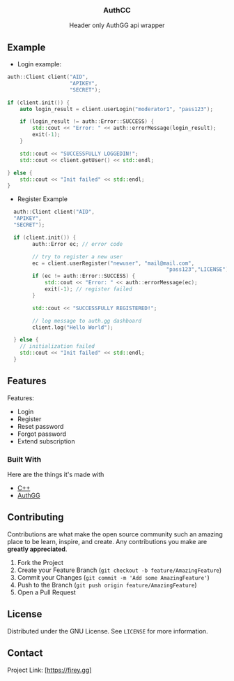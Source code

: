 
<br />
<p align="center">
  <h3 align="center">AuthCC</h3>

  <p align="center">
    Header only AuthGG api wrapper
    <br />
</p>


## Example

- Login example:
```cpp
auth::Client client("AID",
                    "APIKEY",
                    "SECRET");

if (client.init()) {
    auto login_result = client.userLogin("moderator1", "pass123");

    if (login_result != auth::Error::SUCCESS) {
        std::cout << "Error: " << auth::errorMessage(login_result);
        exit(-1);
    }

    std::cout << "SUCCESSFULLY LOGGEDIN!";
    std::cout << client.getUser() << std::endl;

} else {
    std::cout << "Init failed" << std::endl;
}
```
- Register Example
```cpp
  auth::Client client("AID",
  "APIKEY",
  "SECRET");

  if (client.init()) {
        auth::Error ec; // error code

        // try to register a new user
        ec = client.userRegister("newuser", "mail@mail.com",
                                                   "pass123","LICENSE");
        if (ec != auth::Error::SUCCESS) {
            std::cout << "Error: " << auth::errorMessage(ec);
            exit(-1); // register failed
        }

        std::cout << "SUCCESSFULLY REGISTERED!";

        // log message to auth.gg dashboard
        client.log("Hello World");

  } else {
    // initialization failed
    std::cout << "Init failed" << std::endl;
  }
  ```

## Features
 
Features:
* Login
* Register
* Reset password
* Forgot password
* Extend subscription



### Built With

Here are the things it's made with
* [C++](http://cppreference.com)
* [AuthGG](https://auth.gg)



## Contributing

Contributions are what make the open source community such an amazing place to be learn, inspire, and create. Any contributions you make are **greatly appreciated**.

1. Fork the Project
2. Create your Feature Branch (`git checkout -b feature/AmazingFeature`)
3. Commit your Changes (`git commit -m 'Add some AmazingFeature'`)
4. Push to the Branch (`git push origin feature/AmazingFeature`)
5. Open a Pull Request



<!-- LICENSE -->
## License

Distributed under the GNU License. See `LICENSE` for more information.



<!-- CONTACT -->
## Contact

Project Link: [https://firey.gg]
